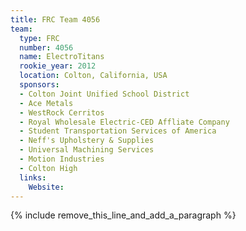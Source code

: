 ```yaml
---
title: FRC Team 4056
team:
  type: FRC
  number: 4056
  name: ElectroTitans
  rookie_year: 2012
  location: Colton, California, USA
  sponsors:
  - Colton Joint Unified School District
  - Ace Metals
  - WestRock Cerritos
  - Royal Wholesale Electric-CED Affliate Company
  - Student Transportation Services of America
  - Neff's Upholstery & Supplies
  - Universal Machining Services
  - Motion Industries
  - Colton High
  links:
    Website:
---
```


{% include remove_this_line_and_add_a_paragraph %}